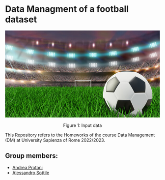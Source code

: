 # Data Managment of a football dataset

<div style="text-align:center">
 <p align="center">
  <img src='img/calcio.jpg'/>
  
  </p>
  <p align="center">
   Figure 1: Input data
  </p>
</div>

This Repository refers to the Homeworks of the course Data Management (DM) at University Sapienza of Rome 2022/2023.

## Group members:
* [Andrea Protani](https://github.com/Prot10)
* [Alessandro Sottile](https://github.com/Sottix99)
